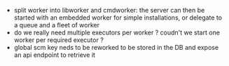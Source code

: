 * split worker into libworker and cmdworker: the server can then be started with an embedded worker for simple installations, or delegate to a queue and a fleet of worker
* do we really need multiple executors per worker ? coudn't we start one worker per required executor ?
* global scm key neds to be reworked to be stored in the DB and expose an api endpoint to retrieve it
